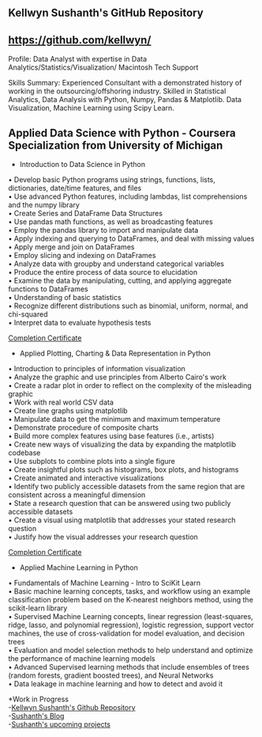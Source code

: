 ## Kellwyn Sushanth's GitHub Repository 

## https://github.com/kellwyn/

Profile: Data Analyst with expertise in Data Analytics/Statistics/Visualization/ Macintosh Tech Support

Skills Summary: Experienced Consultant with a demonstrated history of working in the outsourcing/offshoring industry. Skilled in Statistical Analytics, Data Analysis with Python, Numpy, Pandas & Matplotlib. Data Visualization, Machine Learning using Scipy Learn.

## Applied Data Science with Python - Coursera Specialization from University of Michigan

- Introduction to Data Science in Python

•	Develop basic Python programs using strings, functions, lists, dictionaries, date/time features, and files  
•	Use advanced Python features, including lambdas, list comprehensions and the numpy library  
•	Create Series and DataFrame Data Structures  
•	Use pandas math functions, as well as broadcasting features  
•	Employ the pandas library to import and manipulate data  
•	Apply indexing and querying to DataFrames, and deal with missing values  
•	Apply merge and join on DataFrames  
•	Employ slicing and indexing on DataFrames  
•	Analyze data with groupby and understand categorical variables  
•	Produce the entire process of data source to elucidation  
•	Examine the data by manipulating, cutting, and applying aggregate functions to DataFrames  
•	Understanding of basic statistics  
•	Recognize different distributions such as binomial, uniform, normal, and chi-squared  
•	Interpret data to evaluate hypothesis tests  

[Completion Certificate](https://www.coursera.org/account/accomplishments/certificate/JGNN2HM7DBG6)
  

- Applied Plotting, Charting & Data Representation in Python

•	Introduction to principles of information visualization  
•	Analyze the graphic and use principles from Alberto Cairo's work   
•	Create a radar plot in order to reflect on the complexity of the misleading graphic   
•	Work with real world CSV data   
•	Create line graphs using matplotlib   
•	Manipulate data to get the minimum and maximum temperature   
•	Demonstrate procedure of composite charts  
•	Build more complex features using base features (i.e., artists)  
•	Create new ways of visualizing the data by expanding the matplotlib codebase  
•	Use subplots to combine plots into a single figure  
•	Create insightful plots such as histograms, box plots, and histograms  
•	Create animated and interactive visualizations  
•	Identify two publicly accessible datasets from the same region that are consistent across a meaningful dimension  
•	State a research question that can be answered using two publicly accessible datasets  
•	Create a visual using matplotlib that addresses your stated research question  
•	Justify how the visual addresses your research question  

[Completion Certificate](https://www.coursera.org/account/accomplishments/certificate/QCZU692SW363)
  

- Applied Machine Learning in Python

•	Fundamentals of Machine Learning - Intro to SciKit Learn  
•	Basic machine learning concepts, tasks, and workflow using an example classification problem based on the K-nearest neighbors method, using the scikit-learn library  
• Supervised Machine Learning concepts, linear regression (least-squares, ridge, lasso, and polynomial regression), logistic regression, support vector machines, the use of cross-validation for model evaluation, and decision trees  
• Evaluation and model selection methods to help understand and optimize the performance of machine learning models  
• Advanced Supervised learning methods that include ensembles of trees (random forests, gradient boosted trees), and Neural Networks  
• Data leakage in machine learning and how to detect and avoid it  

*Work in Progress  
-[Kellwyn Sushanth's Github Repository](https://github.com/kellwyn/)  
-[Sushanth's Blog](https://datasciencefuture.wordpress.com/)  
-[Sushanth's upcoming projects](https://github.com/kellwyn/kellwyn.github.io/tree/master/CricketIPLProj)  
